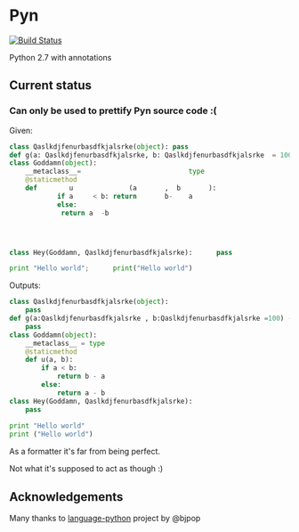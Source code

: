 # Pyn
[![Build Status](https://travis-ci.org/TOSPIO/pyn.svg?branch=dev)](https://travis-ci.org/TOSPIO/pyn)

Python 2.7 with annotations


## Current status

### Can only be used to prettify Pyn source code :(

Given:

```python
class Qaslkdjfenurbasdfkjalsrke(object): pass
def g(a: Qaslkdjfenurbasdfkjalsrke, b: Qaslkdjfenurbasdfkjalsrke  = 100) -> int: pass
class Goddamn(object):
    __metaclass__=                           type
    @staticmethod
    def        u              (a       ,  b       ):
            if a     < b: return       b-    a
            else:
             return a  -b




class Hey(Goddamn, Qaslkdjfenurbasdfkjalsrke):      pass

print "Hello world";      print("Hello world")
```

Outputs:

```python
class Qaslkdjfenurbasdfkjalsrke(object):
    pass
def g(a:Qaslkdjfenurbasdfkjalsrke , b:Qaslkdjfenurbasdfkjalsrke =100) -> int:
    pass
class Goddamn(object):
    __metaclass__ = type
    @staticmethod
    def u(a, b):
        if a < b:
            return b - a
        else:
            return a - b
class Hey(Goddamn, Qaslkdjfenurbasdfkjalsrke):
    pass
    
print "Hello world"
print ("Hello world")
```

As a formatter it's far from being perfect.

Not what it's supposed to act as though :)


## Acknowledgements

Many thanks to [language-python](https://github.com/bjpop/language-python) project by @bjpop
